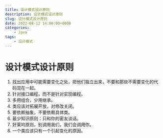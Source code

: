 ```yaml
---
title: 设计模式设计原则
description: 设计模式设计原则
slug: 设计模式设计原则
date: 2022-08-12 14:00:00+0000
categories:
    - Java
tags:
    - 设计模式
---
```


# 设计模式设计原则

1. 找出应用中可能需要变化之处，把他们独立出来，不要和那些不需要变化的代码混在一起。
2. 针对接口编程，而不是针对实现编程。
3. 多用组合，少用继承。
4. 类应该对拓展开放，对修改关闭。
5. 要依赖抽象，不要依赖具体类。
6. 最少知识原则：只和你的密友谈话。
7. 好莱坞原则，别调用我们，我们会调用你。
8. 一个类应该只有一个引起变化的原因。
